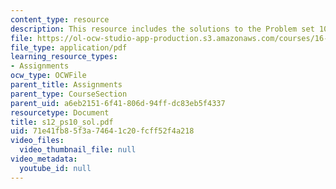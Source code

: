 ```yaml
---
content_type: resource
description: This resource includes the solutions to the Problem set 10.
file: https://ol-ocw-studio-app-production.s3.amazonaws.com/courses/16-01-unified-engineering-i-ii-iii-iv-fall-2005-spring-2006/71e41fb85f3a74641c20fcff52f4a218_s12_ps10_sol.pdf
file_type: application/pdf
learning_resource_types:
- Assignments
ocw_type: OCWFile
parent_title: Assignments
parent_type: CourseSection
parent_uid: a6eb2151-6f41-806d-94ff-dc83eb5f4337
resourcetype: Document
title: s12_ps10_sol.pdf
uid: 71e41fb8-5f3a-7464-1c20-fcff52f4a218
video_files:
  video_thumbnail_file: null
video_metadata:
  youtube_id: null
---
```

